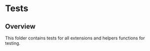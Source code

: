 # Tests

## Overview

This folder contains tests for all extensions and helpers functions for testing.
